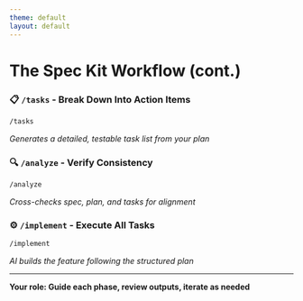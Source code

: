 ```yaml
---
theme: default
layout: default
---
```


# The Spec Kit Workflow (cont.)

### 📋 `/tasks` - Break Down Into Action Items
```bash
/tasks
```
*Generates a detailed, testable task list from your plan*

### 🔍 `/analyze` - Verify Consistency
```bash
/analyze
```
*Cross-checks spec, plan, and tasks for alignment*

### ⚙️ `/implement` - Execute All Tasks
```bash
/implement
```
*AI builds the feature following the structured plan*

---

**Your role: Guide each phase, review outputs, iterate as needed**
